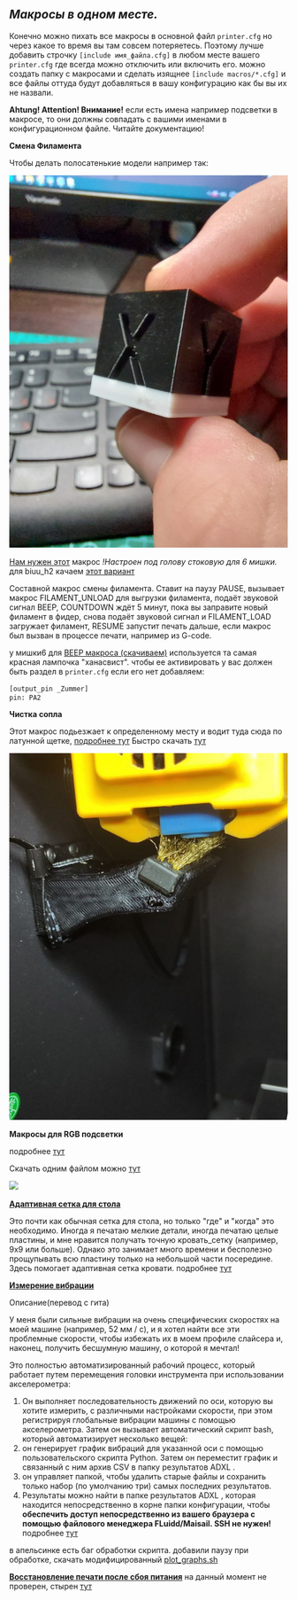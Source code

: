 *<h2>Макросы в одном месте.</h2>*

Конечно можно пихать все макросы в основной файл `printer.cfg` но через какое то время вы там совсем потеряетесь. Поэтому лучше добавить строчку `[include имя_файла.cfg]` в любом месте вашего `printer.cfg` где всегда можно отключить или включить его. можно создать папку с макросами и сделать изящнее `[include macros/*.cfg]` и все файлы оттуда будут добавляться в вашу конфигурацию как бы вы их не назвали.

**Ahtung! Attention! Внимание!**
если есть имена например подсветки в макросе, то они должны совпадать с вашими именами в конфигурационном файле. Читайте документацию!

**Смена Филамента**

Чтобы делать полосатенькие модели например так:

![](filament_change.jpg)

[Нам  нужен этот](filament.cfg) макрос *!Настроен под голову стоковую для 6 мишки.* для biuu_h2 качаем [этот вариант](filament_biqu.cfg)

Составной макрос смены филамента. Ставит на паузу PAUSE, вызывает макрос FILAMENT_UNLOAD для выгрузки филамента, подаёт звуковой сигнал BEEP, COUNTDOWN ждёт 5 минут, пока вы заправите новый филамент в фидер, снова подаёт звуковой сигнал и FILAMENT_LOAD загружает филамент, RESUME запустит печать дальше, если макрос был вызван в процессе печати, например из G-code.

у мишки6 для   [BEEP макроса (скачиваем)](beep.cfg) используется та самая красная лампочка "ханасвист". чтобы ее активировать у вас должен быть раздел в `printer.cfg` если его нет добавляем:
```gcode
[output_pin _Zummer] 
pin: PA2 
```


**Чистка сопла** 

Этот макрос подьезжает к определенному месту и водит туда сюда по латунной щетке, [подробнее тут](../clean_nozle/readme.md) Быстро скачать [тут](clean.cfg)

![](../clean_nozle/assembl.jpg)

**Макросы для RGB подсветки**

подробнее [тут](../led_rgb/readme.md)

Скачать одним файлом можно [тут](led.cfg)


![](../led_rgb/party.gif) 


[**Адаптивная сетка для стола**](https://github.com/Frix-x/klipper-voron-V2/blob/main/doc/features/adaptive_bed_mesh.md)

 Это почти как обычная сетка для стола, но только "где" и "когда" это необходимо. Иногда я печатаю мелкие детали, иногда печатаю целые пластины, и мне нравится получать точную кровать_сетку (например, 9x9 или больше). Однако это занимает много времени и бесполезно прощупывать всю пластину только на небольшой части посередине. Здесь помогает адаптивная сетка кровати. подробнее [тут](https://github.com/Frix-x/klipper-voron-V2/blob/main/doc/features/adaptive_bed_mesh.md)

 [**Измерение вибрации**](https://github.com/Frix-x/klipper-voron-V2/blob/main/doc/features/vibr_measurements.md)

 Описание(перевод с гита)

У меня были сильные вибрации на очень специфических скоростях на моей машине (например, 52 мм / с), и я хотел найти все эти проблемные скорости, чтобы избежать их в моем профиле слайсера и, наконец, получить бесшумную машину, о которой я мечтал!

Это полностью автоматизированный рабочий процесс, который работает путем перемещения головки инструмента при использовании акселерометра:

1. Он выполняет последовательность движений по оси, которую вы хотите измерить, с различными настройками скорости, при этом регистрируя глобальные вибрации машины с помощью акселерометра.
Затем он вызывает автоматический скрипт bash, который автоматизирует несколько вещей:
2. он генерирует график вибраций для указанной оси с помощью пользовательского скрипта Python.
Затем он переместит график и связанный с ним архив CSV в папку результатов ADXL .
3. он управляет папкой, чтобы удалить старые файлы и сохранить только набор (по умолчанию три) самых последних результатов.
4. Результаты можно найти в папке результатов ADXL , которая находится непосредственно в корне папки конфигурации, чтобы **обеспечить доступ непосредственно из вашего браузера с помощью файлового менеджера FLuidd/Maisail. SSH не нужен!**
подробнее [тут](https://github.com/Frix-x/klipper-voron-V2/blob/main/doc/features/vibr_measurements.md)

в апельсинке есть баг обработки скрипта. добавили паузу при обработке, скачать модифицированный [plot_graphs.sh](../klipper_config_my/scripts/plot_graphs.sh)

[**Восстановление печати после сбоя питания**](power_loss.cfg) на данный момент не проверен, стырен [тут](https://github.com/CODeRUS/klipper_config/blob/rumba32/power_loss_simple.cfg)